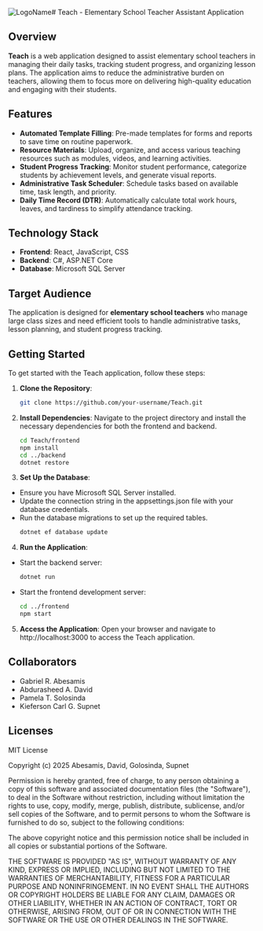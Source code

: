 ![LogoName](https://github.com/user-attachments/assets/591327eb-407c-4996-82ae-414eb3b95e9e)# Teach - Elementary School Teacher Assistant Application

## Overview
**Teach** is a web application designed to assist elementary school teachers in managing their daily tasks, tracking student progress, and organizing lesson plans. The application aims to reduce the administrative burden on teachers, allowing them to focus more on delivering high-quality education and engaging with their students.

## Features
- **Automated Template Filling**: Pre-made templates for forms and reports to save time on routine paperwork.
- **Resource Materials**: Upload, organize, and access various teaching resources such as modules, videos, and learning activities.
- **Student Progress Tracking**: Monitor student performance, categorize students by achievement levels, and generate visual reports.
- **Administrative Task Scheduler**: Schedule tasks based on available time, task length, and priority.
- **Daily Time Record (DTR)**: Automatically calculate total work hours, leaves, and tardiness to simplify attendance tracking.

## Technology Stack
- **Frontend**: React, JavaScript, CSS
- **Backend**: C#, ASP.NET Core
- **Database**: Microsoft SQL Server

## Target Audience
The application is designed for **elementary school teachers** who manage large class sizes and need efficient tools to handle administrative tasks, lesson planning, and student progress tracking.

## Getting Started
To get started with the Teach application, follow these steps:

1. **Clone the Repository**:
   ```bash
   git clone https://github.com/your-username/Teach.git
   
2. **Install Dependencies**:
Navigate to the project directory and install the necessary dependencies for both the frontend and backend.
   ```bash
   cd Teach/frontend
   npm install
   cd ../backend
   dotnet restore

3. **Set Up the Database**:
- Ensure you have Microsoft SQL Server installed.
- Update the connection string in the appsettings.json file with your database credentials.
- Run the database migrations to set up the required tables.
   ```bash
   dotnet ef database update

4. **Run the Application**:
- Start the backend server:
   ```bash
   dotnet run
   
- Start the frontend development server:
   ```bash
   cd ../frontend
   npm start

5. **Access the Application**:
Open your browser and navigate to http://localhost:3000 to access the Teach application.
   
## Collaborators
- Gabriel R. Abesamis
- Abdurasheed A. David
- Pamela T. Solosinda
- Kieferson Carl G. Supnet

## Licenses
MIT License

Copyright (c) 2025 Abesamis, David, Golosinda, Supnet

Permission is hereby granted, free of charge, to any person obtaining a copy of this software and associated documentation files (the "Software"), to deal in the Software without restriction, including without limitation the rights to use, copy, modify, merge, publish, distribute, sublicense, and/or sell copies of the Software, and to permit persons to whom the Software is furnished to do so, subject to the following conditions:

The above copyright notice and this permission notice shall be included in all copies or substantial portions of the Software.

THE SOFTWARE IS PROVIDED "AS IS", WITHOUT WARRANTY OF ANY KIND, EXPRESS OR IMPLIED, INCLUDING BUT NOT LIMITED TO THE WARRANTIES OF MERCHANTABILITY, FITNESS FOR A PARTICULAR PURPOSE AND NONINFRINGEMENT. IN NO EVENT SHALL THE AUTHORS OR COPYRIGHT HOLDERS BE LIABLE FOR ANY CLAIM, DAMAGES OR OTHER LIABILITY, WHETHER IN AN ACTION OF CONTRACT, TORT OR OTHERWISE, ARISING FROM, OUT OF OR IN CONNECTION WITH THE SOFTWARE OR THE USE OR OTHER DEALINGS IN THE SOFTWARE.

